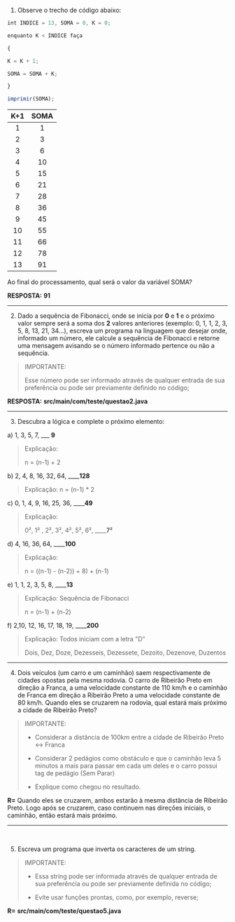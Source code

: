 1. Observe o trecho de código abaixo:

```javascript
int INDICE = 13, SOMA = 0, K = 0;

enquanto K < INDICE faça

{

K = K + 1;

SOMA = SOMA + K;

}

imprimir(SOMA);
```

K+1 | SOMA
:---:|:---:
1 | 1
2 | 3
3 | 6
4 | 10
5 | 15
6 | 21
7 | 28
8 | 36
9 | 45
10 | 55
11 | 66
12 | 78
13 | 91

Ao final do processamento, qual será o valor da variável SOMA?

**RESPOSTA:** **91**



---


2. Dado a sequência de Fibonacci, onde se inicia por **0** e **1** e o próximo valor sempre será a soma dos **2** valores anteriores (exemplo: 0, 1, 1, 2, 3, 5, 8, 13, 21, 34...), escreva um programa na linguagem que desejar onde, informado um número, ele calcule a sequência de Fibonacci e retorne uma mensagem avisando se o número informado pertence ou não a sequência.



>IMPORTANTE:
>
>Esse número pode ser informado através de qualquer entrada de sua preferência ou pode ser previamente definido no código;

**RESPOSTA:** **src/main/com/teste/questao2.java**

---

3. Descubra a lógica e complete o próximo elemento:



 a) 1, 3, 5, 7, ___ **9**

> Explicação:
> 
>  n = (n-1) + 2

 b) 2, 4, 8, 16, 32, 64, ____**128**

> Explicação:
> n = (n-1) * 2

 c) 0, 1, 4, 9, 16, 25, 36, ____**49**

 > Explicação:
 > 
 > 0², 1² , 2², 3², 4², 5², 6², ____**7²**

 d) 4, 16, 36, 64, ____**100**

 > Explicação:
 > 
 > n = ((n-1) - (n-2)) + 8) + (n-1)

 e) 1, 1, 2, 3, 5, 8, ____**13**

 > Explicação: Sequência de Fibonacci
 > 
 > n = (n-1) + (n-2)

 f) 2,10, 12, 16, 17, 18, 19, ____**200**

 > Explicação: Todos iniciam com a letra "D"
 > 
 > Dois, Dez, Doze, Dezesseis, Dezessete, Dezoito, Dezenove, Duzentos

---

4. Dois veículos (um carro e um caminhão) saem respectivamente de cidades opostas pela mesma rodovia. O carro de Ribeirão Preto em direção a Franca, a uma velocidade constante de 110 km/h e o caminhão de Franca em direção a Ribeirão Preto a uma velocidade constante de 80 km/h. Quando eles se cruzarem na rodovia, qual estará mais próximo a cidade de Ribeirão Preto?

>IMPORTANTE:
>
>* Considerar a distância de 100km entre a cidade de Ribeirão Preto <-> Franca
>
>* Considerar 2 pedágios como obstáculo e que o caminhão leva 5 minutos a mais para passar em cada um deles e o carro possui tag de pedágio (Sem Parar)
>
>* Explique como chegou no resultado.

**R=** Quando eles se cruzarem, ambos estarão à mesma distância de Ribeirão Preto. Logo após se cruzarem, caso continuem nas direções iniciais, o caminhão, então estará mais próximo.


---
 

5) Escreva um programa que inverta os caracteres de um string.

>IMPORTANTE:
>
>* Essa string pode ser informada através de qualquer entrada de sua preferência ou pode ser previamente definida no código;
>
>* Evite usar funções prontas, como, por exemplo, reverse;

**R=** **src/main/com/teste/questao5.java**

